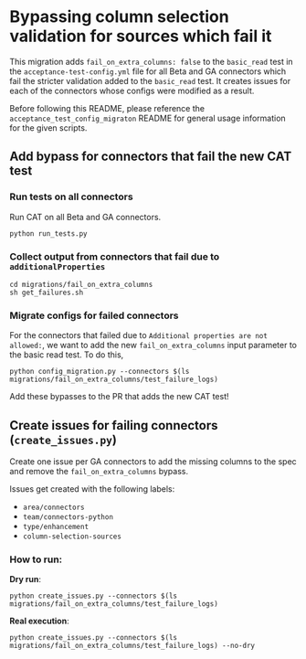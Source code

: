 # Bypassing column selection validation for sources which fail it
This migration adds `fail_on_extra_columns: false` to the `basic_read` test in the `acceptance-test-config.yml`
file for all Beta and GA connectors which fail the stricter validation added to the `basic_read` test. It creates
issues for each of the connectors whose configs were modified as a result.

Before following this README, please reference the `acceptance_test_config_migraton` README for general
usage information for the given scripts.

## Add bypass for connectors that fail the new CAT test

### Run tests on all connectors
Run CAT on all Beta and GA connectors.

```
python run_tests.py
```

### Collect output from connectors that fail due to `additionalProperties`
```
cd migrations/fail_on_extra_columns
sh get_failures.sh
```

### Migrate configs for failed connectors
For the connectors that failed due to `Additional properties are not allowed:`, we want to add the new 
`fail_on_extra_columns` input parameter to the basic read test. To do this, 

```
python config_migration.py --connectors $(ls migrations/fail_on_extra_columns/test_failure_logs)
```

Add these bypasses to the PR that adds the new CAT test!


## Create issues for failing connectors (`create_issues.py`)
Create one issue per GA connectors to add the missing columns to the spec and remove the `fail_on_extra_columns` bypass.

Issues get created with the following labels:
* `area/connectors`
* `team/connectors-python`
* `type/enhancement`
* `column-selection-sources`

### How to run:
**Dry run**:
```
python create_issues.py --connectors $(ls migrations/fail_on_extra_columns/test_failure_logs)
```

**Real execution**:
```
python create_issues.py --connectors $(ls migrations/fail_on_extra_columns/test_failure_logs) --no-dry
```

